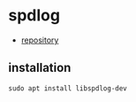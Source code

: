 # spdlog

- [repository](https://github.com/gabime/spdlog)

## installation

`sudo apt install libspdlog-dev`
